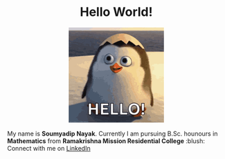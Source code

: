 <h1 align=center>Hello World!</h1>
<p align=center><img src="https://github.com/bubai2000/bubai2000/blob/main/tenor.gif"></p>
My name is <b>Soumyadip Nayak</b>. Currently I am pursuing B.Sc. hounours in <b>Mathematics</b> from
<b>Ramakrishna Mission Residential College</b>
:blush:
Connect with me on <a href="https://www.linkedin.com/in/soumyadip-nayak-84b628b8><img src="https://github.com/bubai2000/bubai2000/blob/main/images.png">LinkedIn</a>
